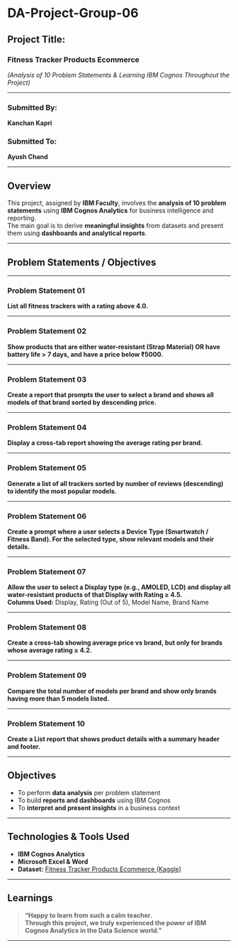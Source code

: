 #  **DA-Project-Group-06**

##  **Project Title:**  
### **Fitness Tracker Products Ecommerce**  
*(Analysis of 10 Problem Statements & Learning IBM Cognos Throughout the Project)*

---

### **Submitted By:**  
**Kanchan Kapri**

### **Submitted To:**  
**Ayush Chand**

---

##  **Overview**

This project, assigned by **IBM Faculty**, involves the **analysis of 10 problem statements** using **IBM Cognos Analytics** for business intelligence and reporting.  
The main goal is to derive **meaningful insights** from datasets and present them using **dashboards and analytical reports**.

---

##  **Problem Statements / Objectives**

---

###  **Problem Statement 01**  
**List all fitness trackers with a rating above 4.0.**

---

###  **Problem Statement 02**  
**Show products that are either water-resistant (Strap Material) OR have battery life > 7 days, and have a price below ₹5000.**

---

###  **Problem Statement 03**  
**Create a report that prompts the user to select a brand and shows all models of that brand sorted by descending price.**

---

###  **Problem Statement 04**  
**Display a cross-tab report showing the average rating per brand.**

---

###  **Problem Statement 05**  
**Generate a list of all trackers sorted by number of reviews (descending) to identify the most popular models.**

---

###  **Problem Statement 06**  
**Create a prompt where a user selects a Device Type (Smartwatch / Fitness Band). For the selected type, show relevant models and their details.**

---

###  **Problem Statement 07**  
**Allow the user to select a Display type (e.g., AMOLED, LCD) and display all water-resistant products of that Display with Rating ≥ 4.5.**  
**Columns Used:** Display, Rating (Out of 5), Model Name, Brand Name  

---

###  **Problem Statement 08**  
**Create a cross-tab showing average price vs brand, but only for brands whose average rating ≥ 4.2.**

---

###  **Problem Statement 09**  
**Compare the total number of models per brand and show only brands having more than 5 models listed.**

---

###  **Problem Statement 10**  
**Create a List report that shows product details with a summary header and footer.**

---

##  **Objectives**

- To perform **data analysis** per problem statement  
- To build **reports and dashboards** using IBM Cognos  
- To **interpret and present insights** in a business context  

---

##  **Technologies & Tools Used**

- **IBM Cognos Analytics**  
- **Microsoft Excel & Word**  
- **Dataset:** [Fitness Tracker Products Ecommerce (Kaggle)](https://www.kaggle.com/datasets/devsubhash/fitness-trackers-products-ecommerce)

---

##  **Learnings**

> **“Happy to learn from such a calm teacher.  
Through this project, we truly experienced the power of IBM Cognos Analytics in the Data Science world.”**

---
